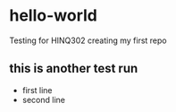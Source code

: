 # hello-world
 Testing for HINQ302 creating my first repo
## this is another test run
* first line
* second line
